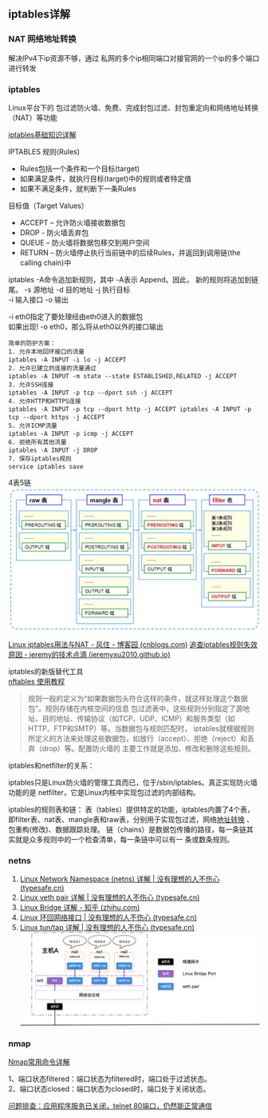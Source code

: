 ## iptables详解  
### NAT 网络地址转换
解决IPv4下ip资源不够，通过 私网的多个ip相同端口对接官网的一个ip的多个端口进行转发  

### iptables  
Linux平台下的 包过滤防火墙、免费、完成封包过滤、封包重定向和网络地址转换（NAT）等功能

[iptables基础知识详解](https://blog.csdn.net/u011537073/article/details/82685586?spm=1001.2101.3001.6650.5&utm_medium=distribute.pc_relevant.none-task-blog-2%7Edefault%7ECTRLIST%7ERate-5-82685586-blog-109674599.pc_relevant_recovery_v2&depth_1-utm_source=distribute.pc_relevant.none-task-blog-2%7Edefault%7ECTRLIST%7ERate-5-82685586-blog-109674599.pc_relevant_recovery_v2&utm_relevant_index=10)

IPTABLES 规则(Rules)  
* Rules包括一个条件和一个目标(target)  
* 如果满足条件，就执行目标(target)中的规则或者特定值  
* 如果不满足条件，就判断下一条Rules  

目标值（Target Values）  
* ACCEPT  – 允许防火墙接收数据包  
* DROP - 防火墙丢弃包  
* QUEUE – 防火墙将数据包移交到用户空间  
* RETURN – 防火墙停止执行当前链中的后续Rules，并返回到调用链(the calling chain)中 

iptables -A命令追加新规则，其中 -A表示 Append。因此， 新的规则将追加到链尾。
-s 源地址   -d 目的地址
-j 执行目标  
-i 输入接口  -o 输出 

-i eth0指定了要处理经由eth0进入的数据包   
如果出现! -o eth0，那么将从eth0以外的接口输出   
```shell
简单的防护方案：
1. 允许本地回环接口的流量
iptables -A INPUT -i lo -j ACCEPT
2. 允许已建立的连接的流量通过
iptables -A INPUT -m state --state ESTABLISHED,RELATED -j ACCEPT
3. 允许SSH连接
iptables -A INPUT -p tcp --dport ssh -j ACCEPT
4. 允许HTTP和HTTPS连接
iptables -A INPUT -p tcp --dport http -j ACCEPT iptables -A INPUT -p tcp --dport https -j ACCEPT
5. 允许ICMP流量
iptables -A INPUT -p icmp -j ACCEPT
6. 拒绝所有其他流量
iptables -A INPUT -j DROP
7. 保存iptables规则
service iptables save
```
4表5链  
![img_12.png](./images/img_12.png)

[Linux iptables用法与NAT - 风住 - 博客园 (cnblogs.com)](https://www.cnblogs.com/whych/p/9147900.html)
[追查iptables规则失效原因 - jeremy的技术点滴 (jeremyxu2010.github.io)](https://jeremyxu2010.github.io/2018/10/%E8%BF%BD%E6%9F%A5iptables%E8%A7%84%E5%88%99%E5%A4%B1%E6%95%88%E5%8E%9F%E5%9B%A0/)



iptables的新版替代工具  
[nftables 使用教程](https://www.cnblogs.com/ryanyangcs/p/11611730.html)  


> 规则一般的定义为“如果数据包头符合这样的条件，就这样处理这个数据包”。规则存储在内核空间的信息 包过滤表中，这些规则分别指定了源地址、目的地址、传输协议（如TCP、UDP、ICMP）和服务类型（如HTTP、FTP和SMTP）等。当数据包与规则匹配时， iptables就根据规则所定义的方法来处理这些数据包，如放行（accept）、拒绝（reject）和丢弃（drop）等。配置防火墙的 主要工作就是添加、修改和删除这些规则。

iptables和netfilter的关系：

iptables只是Linux防火墙的管理工具而已，位于/sbin/iptables。真正实现防火墙功能的是 netfilter，它是Linux内核中实现包过滤的内部结构。


iptables的规则表和链：
表（tables）提供特定的功能，iptables内置了4个表，即filter表、nat表、mangle表和raw表，分别用于实现包过滤，网络[地址转换](https://so.csdn.net/so/search?q=%E5%9C%B0%E5%9D%80%E8%BD%AC%E6%8D%A2&spm=1001.2101.3001.7020) 、包重构(修改)、数据跟踪处理。
链（chains）是数据包传播的路径，每一条链其实就是众多规则中的一个检查清单，每一条链中可以有一 条或数条规则。



### netns
1. [Linux Network Namespace (netns) 详解 | 没有理想的人不伤心 (typesafe.cn)](https://typesafe.cn/posts/linux-netns/)  
2. [Linux veth pair 详解 | 没有理想的人不伤心 (typesafe.cn)](https://typesafe.cn/posts/linux-veth-pair/)  
3. [Linux Bridge 详解 - 知乎 (zhihu.com)](https://zhuanlan.zhihu.com/p/293667316)  
4. [Linux 环回网络接口 | 没有理想的人不伤心 (typesafe.cn)](https://typesafe.cn/posts/linux-loopback/)  
5. [Linux tun/tap 详解 | 没有理想的人不伤心 (typesafe.cn)](https://typesafe.cn/posts/linux-tun-tap/)  
![img_13.png](./images/img_13.png)

### nmap
[Nmap常用命令详解](https://zhuanlan.zhihu.com/p/621645945)  

1、端口状态filtered：端口状态为filtered时，端口处于过滤状态。  
2、端口状态closed：端口状态为closed时，端口处于关闭状态。  

[问题排查：应用程序服务已关闭，telnet 80端口，仍然能正常通信](https://blog.csdn.net/m0_58367408/article/details/133303808)



